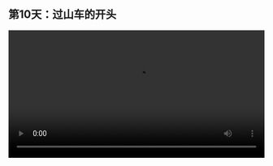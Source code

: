 ## 第10天：过山车的开头
 

<video width="100%" controls controlslist="nodownload nofullscreen noremoteplayback" disablePictureInPicture>
  <source src="https://api.keepwork.com/storage/v0/siteFiles/11993/raw#1586890088878session10.webm" type="video/webm">
  <source src="https://api.keepwork.com/storage/v0/siteFiles/11994/raw#1586890102231session10_small.mp4" type="video/mp4" />
   
  你的浏览器不支持播放
</video>
<style>
video::-webkit-media-controls-fullscreen-button { display: none; } 
</style>


### 字幕

Shine Your Way是大家最喜欢的一个Paracraft早期的过山车作品。
那今天给大家展示一下如何制作过山车的开头。
我们看这里，**右键单击**矿车上车。
上车后 , 拉拉杆就可以启动了。
我们来研究一下矿车是如何启动的。
在开头的地方放几个动力铁轨。
**当动力铁轨接收到电流时，上面的矿车就会运动。**
动力铁轨本身和导线一样也是导电的。
我们在动力铁轨旁边放一根导线，
上方放一个拉杆。
打开拉杆，金块被拉杆强充能，
下方相邻的黑色方块被金块弱充能， 激活了地面的导线，
电流通过导线传递给了动力铁轨，最终启动了矿车。
我们看到，**矿车的右侧有一个普通的方块，它的作用是让矿车只能向左侧运动。**
我们把矿车放到这个位置。
这样就是一个最基本的过山车的启动装置了。

### 动手练习
制作一个过山车的开头。

### 查看相关作品
[ShineYourWay: 项目ID: 93](https://keepwork.com/pbl/project/93)